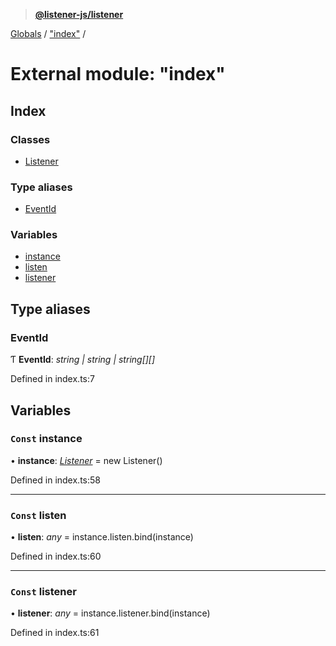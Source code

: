 > **[@listener-js/listener](../README.md)**

[Globals](../globals.md) / ["index"](_index_.md) /

# External module: "index"

## Index

### Classes

* [Listener](../classes/_index_.listener.md)

### Type aliases

* [EventId](_index_.md#eventid)

### Variables

* [instance](_index_.md#const-instance)
* [listen](_index_.md#const-listen)
* [listener](_index_.md#const-listener)

## Type aliases

###  EventId

Ƭ **EventId**: *string | string | string[][]*

Defined in index.ts:7

## Variables

### `Const` instance

• **instance**: *[Listener](../classes/_index_.listener.md)* =  new Listener()

Defined in index.ts:58

___

### `Const` listen

• **listen**: *any* =  instance.listen.bind(instance)

Defined in index.ts:60

___

### `Const` listener

• **listener**: *any* =  instance.listener.bind(instance)

Defined in index.ts:61